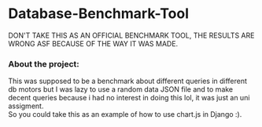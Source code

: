 # Database-Benchmark-Tool

DON'T TAKE THIS AS AN OFFICIAL BENCHMARK TOOL, THE RESULTS ARE WRONG ASF BECAUSE OF THE WAY IT WAS MADE.
### About the project: 
This was supposed to be a benchmark about different queries in different db motors but I was lazy to use a random data JSON file and to make decent queries because i had no interest in doing this lol, it was just an uni assigment. <br>
So you could take this as an example of how to use chart.js in Django :).
